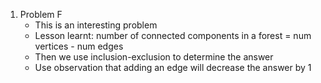 1. Problem F
	- This is an interesting problem
	- Lesson learnt: number of connected components in a forest = num vertices - num edges
	- Then we use inclusion-exclusion to determine the answer
	- Use observation that adding an edge will decrease the answer by 1